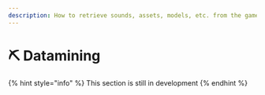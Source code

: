 ```yaml
---
description: How to retrieve sounds, assets, models, etc. from the game files
---
```


# ⛏ Datamining

{% hint style="info" %}
This section is still in development
{% endhint %}
